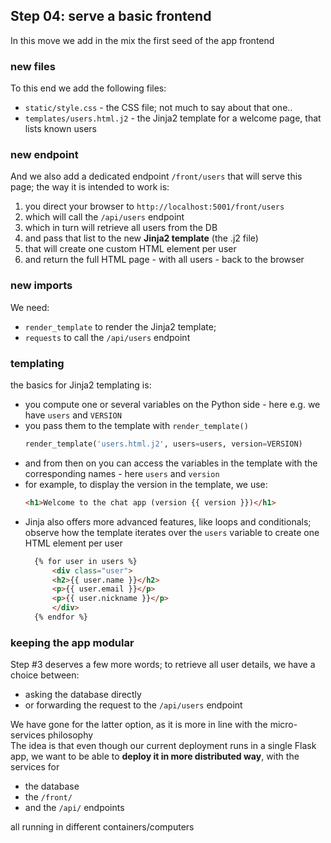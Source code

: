 ## Step 04: serve a basic frontend

In this move we add in the mix the first seed of the app frontend

### new files 

To this end we add the following files:

- `static/style.css` - the CSS file; not much to say about that one..
- `templates/users.html.j2` - the Jinja2 template for a welcome page, that lists known users

### new endpoint

And we also add a dedicated endpoint `/front/users` that will serve this page; the way it is intended to work is:

1. you direct your browser to `http://localhost:5001/front/users`
1. which will call the `/api/users` endpoint
1. which in turn will retrieve all users from the DB
1. and pass that list to the new **Jinja2 template** (the .j2 file)
1. that will create one custom HTML element per user
1. and return the full HTML page - with all users - back to the browser

### new imports

We need:

- `render_template` to render the Jinja2 template;
- `requests` to call the `/api/users` endpoint

### templating

the basics for Jinja2 templating is:

- you compute one or several variables on the Python side - here e.g. we have `users` and `VERSION`
- you pass them to the template with `render_template()`
  ```python
  render_template('users.html.j2', users=users, version=VERSION)
  ```
- and from then on you can access the variables in the template with the corresponding names - here `users` and `version`
- for example, to display the version in the template, we use:
  ```html
  <h1>Welcome to the chat app (version {{ version }})</h1>
  ```
- Jinja also offers more advanced features, like loops and conditionals; observe how the template iterates over the `users` variable to create one HTML element per user
  ```html
    {% for user in users %}
        <div class="user">
        <h2>{{ user.name }}</h2>
        <p>{{ user.email }}</p>
        <p>{{ user.nickname }}</p>
        </div>
    {% endfor %}
    ```

### keeping the app modular

Step #3 deserves a few more words; to retrieve all user details, we have a choice between:

- asking the database directly
- or forwarding the request to the `/api/users` endpoint

We have gone for the latter option, as it is more in line with the micro-services philosophy  
The idea is that even though our current deployment runs in a single Flask app,
we want to be able to **deploy it in more distributed way**, with the services for
- the database
- the `/front/`
- and the `/api/` endpoints

all running in different containers/computers
